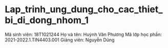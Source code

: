# Lap_trinh_ung_dung_cho_cac_thiet_bi_di_dong_nhom_1
Mã sinh viên: 18T1021244 Họ và tên: Huỳnh Văn Phương Mã lớp học phần: 2021-2022.1.TIN4403.001 Giảng viên: Nguyễn Dũng
